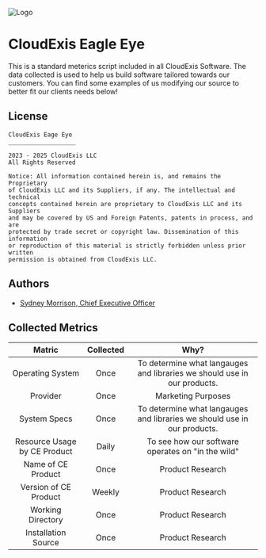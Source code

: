 
![Logo](https://cloudexis.org/assets/logo-long.png)


# CloudExis Eagle Eye

This is a standard meterics script included in all CloudExis Software. The data collected is used to help us build software tailored towards our customers. You can find some examples of us modifying our source to better fit our clients needs below!




## License
```
CloudExis Eage Eye
___________________

2023 - 2025 CloudExis LLC
All Rights Reserved

Notice: All information contained herein is, and remains the Proprietary
of CloudExis LLC and its Suppliers, if any. The intellectual and technical
concepts contained herein are proprietary to CloudExis LLC and its Suppliers
and may be covered by US and Foreign Patents, patents in process, and are
protected by trade secret or copyright law. Dissemination of this information
or reproduction of this material is strictly forbidden unless prior written
permission is obtained from CloudExis LLC.
```


## Authors

- [Sydney Morrison, Chief Executive Officer](https://syd.gg)


## Collected Metrics

| Matric              | Collected | Why? |
| :----------------: | :------: | :----: |
| Operating System |   Once   | To determine what langauges and libraries we should use in our products. |
| Provider |   Once   | Marketing Purposes |
| System Specs |  Once   | To determine what langauges and libraries we should use in our products.  |
| Resource Usage by CE Product |  Daily   | To see how our software operates on "in the wild" |
| Name of CE Product |  Once   | Product Research |
| Version of CE Product |  Weekly   | Product Research |
| Working Directory |  Once   | Product Research |
| Installation Source |  Once   | Product Research |
